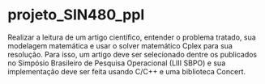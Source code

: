 # projeto_SIN480_ppl
Realizar a leitura de um artigo científico, entender o problema tratado, sua modelagem matemática e usar o solver matemático Cplex para sua resolução. Para isso, um artigo deve ser selecionado dentre os publicados no Simpósio Brasileiro de Pesquisa Operacional (LIII SBPO) e sua implementação deve ser feita usando C/C++ e uma biblioteca Concert.
